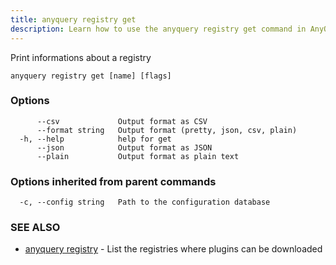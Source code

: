 ```yaml
---
title: anyquery registry get
description: Learn how to use the anyquery registry get command in AnyQuery.
---
```


Print informations about a registry

```
anyquery registry get [name] [flags]
```

### Options

```
      --csv             Output format as CSV
      --format string   Output format (pretty, json, csv, plain)
  -h, --help            help for get
      --json            Output format as JSON
      --plain           Output format as plain text
```

### Options inherited from parent commands

```
  -c, --config string   Path to the configuration database
```

### SEE ALSO

* [anyquery registry](../anyquery_registry)	 - List the registries where plugins can be downloaded
